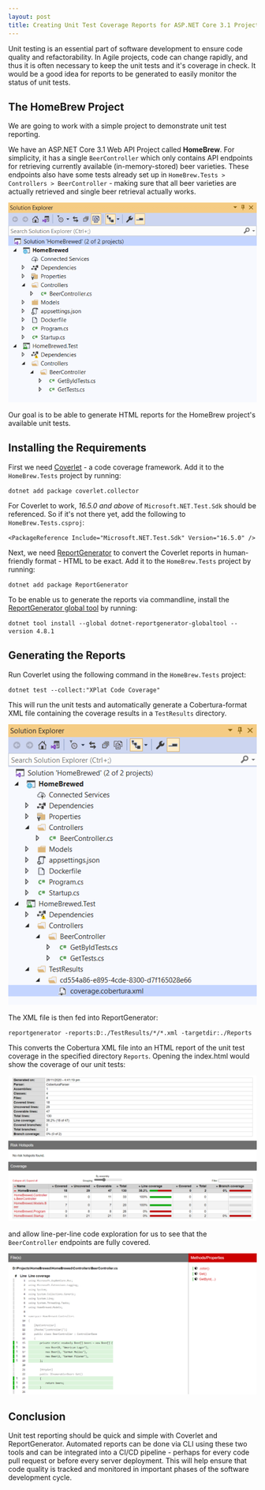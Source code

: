 ```yaml
---
layout: post
title: Creating Unit Test Coverage Reports for ASP.NET Core 3.1 Projects with Coverlet and ReportGenerator
---
```


Unit testing is an essential part of software development to ensure code quality and refactorability. In Agile projects, code can change rapidly, and thus it is often necessary to keep the unit tests and it's coverage in check. It would be a good idea for reports to be generated to easily monitor the status of unit tests.

## The HomeBrew Project
We are going to work with a simple project to demonstrate unit test reporting.

We have an ASP.NET Core 3.1 Web API Project called **HomeBrew**. For simplicity, it has a single `BeerController` which only contains API endpoints for retrieving currently available (in-memory-stored) beer varieties. These endpoints also have some tests already set up in `HomeBrew.Tests > Controllers > BeerController` - making sure that all beer varieties are actually retrieved and single beer retrieval actually works.

![HomeBrew Project Structure](/public/2020-11-28-homebrew-project-structure.png "HomeBrew Project Structure")

Our goal is to be able to generate HTML reports for the HomeBrew project's available unit tests.

## Installing the Requirements

First we need [Coverlet](https://github.com/coverlet-coverage/coverlet) - a code coverage framework. Add it to the `HomeBrew.Tests` project by running:

```
dotnet add package coverlet.collector
```

For Coverlet to work, _16.5.0 and above_ of `Microsoft.NET.Test.Sdk` should be referenced. So if it's not there yet, add the following to `HomeBrew.Tests.csproj`:

```
<PackageReference Include="Microsoft.NET.Test.Sdk" Version="16.5.0" />
```

Next, we need [ReportGenerator](https://github.com/danielpalme/ReportGenerator) to convert the Coverlet reports in human-friendly format - HTML to be exact. Add it to the `HomeBrew.Tests` project by running:

```
dotnet add package ReportGenerator
```

To be enable us to generate the reports via commandline, install the [ReportGenerator global tool](https://www.nuget.org/packages/dotnet-reportgenerator-cli/) by running:

```
dotnet tool install --global dotnet-reportgenerator-globaltool --version 4.8.1
```

## Generating the Reports

Run Coverlet using the following command in the `HomeBrew.Tests` project:

```
dotnet test --collect:"XPlat Code Coverage"
```

This will run the unit tests and automatically generate a Cobertura-format XML file containing the coverage results in a `TestResults` directory.

![Coverlet Cobertura TestResults XML File](/public/2020-11-28-coverlet-cobertura-file.png "Coverlet Cobertura TestResults XML File")

The XML file is then fed into ReportGenerator:

```
reportgenerator -reports:D:./TestResults/*/*.xml -targetdir:./Reports
```

This converts the Cobertura XML file into an HTML report of the unit test coverage in the specified directory `Reports`. Opening the index.html would show the coverage of our unit tests:

![ReportGenerator HTML Coverage Report](/public/2020-11-28-report-generator-coverage.png "ReportGenerator HTML Report")

and allow line-per-line code exploration for us to see that the `BeerController` endpoints are fully covered.

![ReportGenerator HTML Report](/public/2020-11-28-report-generator-code-explore.png "ReportGenerator HTML Report")

## Conclusion

Unit test reporting should be quick and simple with Coverlet and ReportGenerator. Automated reports can be done via CLI using these two tools and can be integrated into a CI/CD pipeline - perhaps for every code pull request or before every server deployment. This will help ensure that code quality is tracked and monitored in important phases of the software development cycle.


